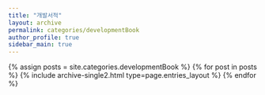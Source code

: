 ```yaml
---
title: "개발서적"
layout: archive
permalink: categories/developmentBook
author_profile: true
sidebar_main: true
---
```


{% assign posts = site.categories.developmentBook %}
{% for post in posts %} {% include archive-single2.html type=page.entries_layout %} {% endfor %}

